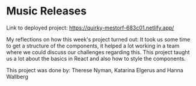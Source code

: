 # Music Releases
Link to deployed project:
https://quirky-mestorf-683c01.netlify.app/

My reflections on how this week's project turned out:
It took us some time to get a structure of the components, it helped a lot working
in a team where we could discuss our challenges regarding this.
This project taught us a lot about the basics in React and also how to style the components.


This project was done by:
Therese Nyman, Katarina Elgerus and Hanna Wallberg

